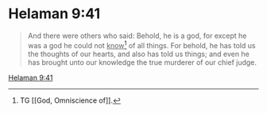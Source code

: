 # Helaman 9:41

> And there were others who said: Behold, he is a god, for except he was a god he could not <u>know</u>[^a] of all things. For behold, he has told us the thoughts of our hearts, and also has told us things; and even he has brought unto our knowledge the true murderer of our chief judge.

[Helaman 9:41](https://www.churchofjesuschrist.org/study/scriptures/bofm/hel/9?lang=eng&id=p41#p41)


[^a]: TG [[God, Omniscience of]].
